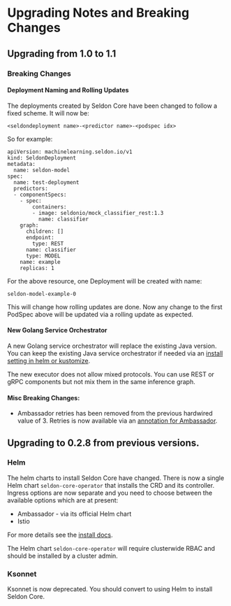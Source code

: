 # Upgrading Notes and Breaking Changes


## Upgrading from 1.0 to 1.1

### Breaking Changes

#### Deployment Naming and Rolling Updates

The deployments created by Seldon Core have been changed to follow a fixed scheme. It will now be:

```
<seldondeployment name>-<predictor name>-<podspec idx>
```

So for example:

```
apiVersion: machinelearning.seldon.io/v1
kind: SeldonDeployment
metadata:
  name: seldon-model
spec:
  name: test-deployment
  predictors:
  - componentSpecs:
    - spec:
        containers:
        - image: seldonio/mock_classifier_rest:1.3
          name: classifier
    graph:
      children: []
      endpoint:
        type: REST
      name: classifier
      type: MODEL
    name: example
    replicas: 1
```

For the above resource, one Deployment will be created with name:

```
seldon-model-example-0
```

This will change how rolling updates are done. Now any change to the first PodSpec above will be updated via a rolling update as expected.

#### New Golang Service Orchestrator

A new Golang service orchestrator will replace the existing Java version. You can keep the existing Java service orchestrator if needed via an [install setting in helm or kustomize](../graph/svcorch.hml).

The new executor does not allow mixed protocols. You can use REST or gRPC components but not mix them in the same inference graph.


#### Misc Breaking Changes:

 * Ambassador retries has been removed from the previous hardwired value of 3. Retries is now available via an [annotation for Ambassador](../ingress/ambassador.html).


## Upgrading to 0.2.8 from previous versions.

### Helm

The helm charts to install Seldon Core have changed. There is now a single Helm chart `seldon-core-operator` that installs the CRD and its controller. Ingress options are now separate and you need to choose between the available options which are at present:

 * Ambassador - via its official Helm chart
 * Istio

For more details see the [install docs](../workflow/install.md).

The Helm chart `seldon-core-operator` will require clusterwide RBAC and should be installed by a cluster admin.

### Ksonnet

Ksonnet is now deprecated. You should convert to using Helm to install Seldon Core.
